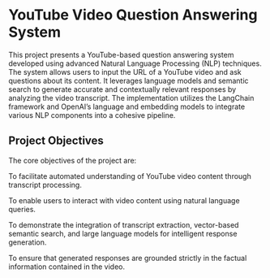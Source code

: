 # YouTube Video Question Answering System

This project presents a YouTube-based question answering system developed using advanced Natural Language Processing (NLP) techniques. The system allows users to input the URL of a YouTube video and ask questions about its content. It leverages language models and semantic search to generate accurate and contextually relevant responses by analyzing the video transcript. The implementation utilizes the LangChain framework and OpenAI’s language and embedding models to integrate various NLP components into a cohesive pipeline.

## Project Objectives
The core objectives of the project are:

  To facilitate automated understanding of YouTube video content through transcript processing.
  
  To enable users to interact with video content using natural language queries.
  
  To demonstrate the integration of transcript extraction, vector-based semantic search, and large language models for intelligent response generation.
  
  To ensure that generated responses are grounded strictly in the factual information contained in the video.


